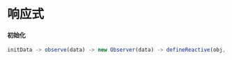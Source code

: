# 响应式

#### 初始化

```javascript
initData -> observe(data) -> new Observer(data) -> defineReactive(obj, key)
```
